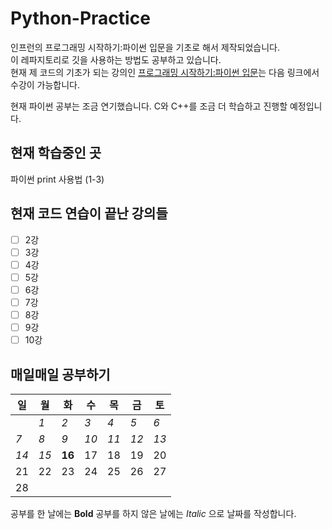 # Python-Practice
인프런의 프로그래밍 시작하기:파이썬 입문을 기초로 해서 제작되었습니다.  
이 레파지토리로 깃을 사용하는 방법도 공부하고 있습니다.  
현재 제 코드의 기초가 되는 강의인 [프로그래밍 시작하기:파이썬 입문](https://www.inflearn.com/course/%ED%94%84%EB%A1%9C%EA%B7%B8%EB%9E%98%EB%B0%8D-%ED%8C%8C%EC%9D%B4%EC%8D%AC-%EC%9E%85%EB%AC%B8-%EC%9D%B8%ED%94%84%EB%9F%B0-%EC%98%A4%EB%A6%AC%EC%A7%80%EB%84%90#)는 다음 링크에서 수강이 가능합니다.  
  
현재 파이썬 공부는 조금 연기했습니다. C와 C++를 조금 더 학습하고 진행할 예정입니다.  

## 현재 학습중인 곳
파이썬 print 사용법 (1-3)

## 현재 코드 연습이 끝난 강의들
- [ ] 2강
- [ ] 3강
- [ ] 4강
- [ ] 5강
- [ ] 6강
- [ ] 7강
- [ ] 8강
- [ ] 9강
- [ ] 10강

## 매일매일 공부하기
| 일 | 월 | 화 | 수 | 목 | 금 | 토 |
|---|---|---|---|---|---|---|
|   | _1_ | _2_ | _3_ | _4_ | _5_ | _6_ |
| _7_ | _8_ | _9_ | _10_ | _11_ | _12_ | _13_ |
| _14_ | _15_ | **16** | 17 | 18 | 19 | 20 |
| 21 | 22 | 23 | 24 | 25 | 26 | 27 |
| 28 |   |   |   |   |   |   |

공부를 한 날에는 **Bold** 공부를 하지 않은 날에는 _Italic_ 으로 날짜를 작성합니다.
